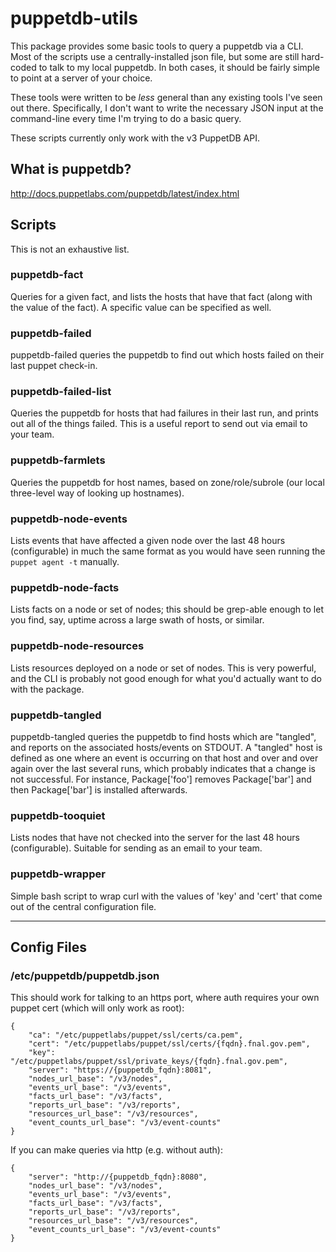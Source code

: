 # puppetdb-utils

This package provides some basic tools to query a puppetdb via a CLI.
Most of the scripts use a centrally-installed json file, but some are
still hard-coded to talk to my local puppetdb.  In both cases, it should
be fairly simple to point at a server of your choice.

These tools were written to be *less* general than any existing tools I've
seen out there.  Specifically, I don't want to write the necessary JSON
input at the command-line every time I'm trying to do a basic query.

These scripts currently only work with the v3 PuppetDB API.

## What is puppetdb?

http://docs.puppetlabs.com/puppetdb/latest/index.html

## Scripts

This is not an exhaustive list.

### puppetdb-fact

Queries for a given fact, and lists the hosts that have that fact (along
with the value of the fact).  A specific value can be specified as well.

### puppetdb-failed

puppetdb-failed queries the puppetdb to find out which hosts failed on
their last puppet check-in.

### puppetdb-failed-list

Queries the puppetdb for hosts that had failures in their last run, and
prints out all of the things failed.  This is a useful report to send out
via email to your team.

### puppetdb-farmlets

Queries the puppetdb for host names, based on zone/role/subrole (our local
three-level way of looking up hostnames).  

### puppetdb-node-events

Lists events that have affected a given node over the last 48 hours
(configurable) in much the same format as you would have seen running the
`puppet agent -t` manually.

### puppetdb-node-facts

Lists facts on a node or set of nodes; this should be grep-able enough to
let you find, say, uptime across a large swath of hosts, or similar.

### puppetdb-node-resources

Lists resources deployed on a node or set of nodes.  This is very
powerful, and the CLI is probably not good enough for what you'd actually
want to do with the package.

### puppetdb-tangled

puppetdb-tangled queries the puppetdb to find hosts which are "tangled",
and reports on the associated hosts/events on STDOUT.  A "tangled" host
is defined as one where an event is occurring on that host and over and
over again over the last several runs, which probably indicates that a
change is not successful.  For instance, Package['foo'] removes
Package['bar'] and then Package['bar'] is installed afterwards.

### puppetdb-tooquiet

Lists nodes that have not checked into the server for the last 48 hours
(configurable).  Suitable for sending as an email to your team.

### puppetdb-wrapper

Simple bash script to wrap curl with the values of 'key' and 'cert' that
come out of the central configuration file.

-------------------------------------------------------------------------------

## Config Files

### /etc/puppetdb/puppetdb.json

This should work for talking to an https port, where auth requires your own puppet cert (which will only work as root):

    {
        "ca": "/etc/puppetlabs/puppet/ssl/certs/ca.pem",
        "cert": "/etc/puppetlabs/puppet/ssl/certs/{fqdn}.fnal.gov.pem",
        "key": "/etc/puppetlabs/puppet/ssl/private_keys/{fqdn}.fnal.gov.pem",
        "server": "https://{puppetdb_fqdn}:8081",
        "nodes_url_base": "/v3/nodes",
        "events_url_base": "/v3/events",
        "facts_url_base": "/v3/facts",
        "reports_url_base": "/v3/reports",
        "resources_url_base": "/v3/resources",
        "event_counts_url_base": "/v3/event-counts"
    }

If you can make queries via http (e.g. without auth):


    {
        "server": "http://{puppetdb_fqdn}:8080",
        "nodes_url_base": "/v3/nodes",
        "events_url_base": "/v3/events",
        "facts_url_base": "/v3/facts",
        "reports_url_base": "/v3/reports",
        "resources_url_base": "/v3/resources",
        "event_counts_url_base": "/v3/event-counts"
    }

